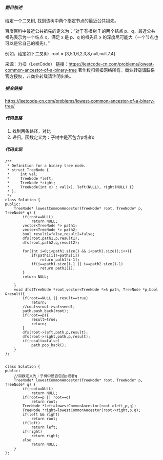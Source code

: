 ##### 题目描述
给定一个二叉树, 找到该树中两个指定节点的最近公共祖先。

百度百科中最近公共祖先的定义为：“对于有根树 T 的两个结点 p、q，最近公共祖先表示为一个结点 x，满足 x 是 p、q 的祖先且 x 的深度尽可能大（一个节点也可以是它自己的祖先）。”

例如，给定如下二叉树:  root = [3,5,1,6,2,0,8,null,null,7,4]

来源：力扣（LeetCode）
链接：https://leetcode-cn.com/problems/lowest-common-ancestor-of-a-binary-tree
著作权归领扣网络所有。商业转载请联系官方授权，非商业转载请注明出处。


##### 提交链接
https://leetcode-cn.com/problems/lowest-common-ancestor-of-a-binary-tree/



##### 代码思路
1. 找到两条路径，对比
2. 递归，函数定义为：子树中是否包含p或者q



##### 代码实现

```
/**
 * Definition for a binary tree node.
 * struct TreeNode {
 *     int val;
 *     TreeNode *left;
 *     TreeNode *right;
 *     TreeNode(int x) : val(x), left(NULL), right(NULL) {}
 * };
 */
class Solution {
public:
    TreeNode* lowestCommonAncestor(TreeNode* root, TreeNode* p, TreeNode* q) {
        if(root==NULL)
            return NULL;
        vector<TreeNode *> path1;
        vector<TreeNode *> path2;
        bool result1=false,result2=false;
        dfs(root,path1,p,result1);
        dfs(root,path2,q,result2);

        for(int i=0;i<path1.size() && i<path2.size();i++){
            if(path1[i]!=path2[i])
                return path1[i-1];
            if(i==path1.size()-1 || i==path2.size()-1)
                return path1[i];
        }
        return NULL;

    }
    void dfs(TreeNode *root,vector<TreeNode *>& path, TreeNode *p,bool &result){
        if(root==NULL || result==true)
            return;
        //cout<<root->val<<endl;
        path.push_back(root);
        if(root==p){
            result=true;
            return;
        }
        dfs(root->left,path,p,result);
        dfs(root->right,path,p,result);
        if(result==false)
            path.pop_back();
    }
};


```


```
class Solution {
public:
    //函数定义为：子树中是否包含p或者q
    TreeNode* lowestCommonAncestor(TreeNode* root, TreeNode* p, TreeNode* q) {
        if(root==NULL)
            return NULL;
        if(root==p || root==q)
            return root;
        TreeNode *left=lowestCommonAncestor(root->left,p,q);
        TreeNode *right=lowestCommonAncestor(root->right,p,q);
        if(left && right)
            return root;
        if(left)
            return left;
        if(right)
            return right;
        else
            return NULL;
    }
};
```